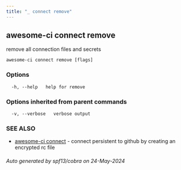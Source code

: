 ```yaml
---
title: "_ connect remove"
---
```

## awesome-ci connect remove

remove all connection files and secrets

```
awesome-ci connect remove [flags]
```

### Options

```
  -h, --help   help for remove
```

### Options inherited from parent commands

```
  -v, --verbose   verbose output
```

### SEE ALSO

* [awesome-ci connect](./awesome-ci_connect)	 - connect persistent to github by creating an encrypted rc file

###### Auto generated by spf13/cobra on 24-May-2024
